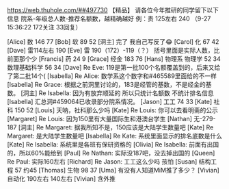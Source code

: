 https://web.thuhole.com/##497730 【精品】
请各位今年推研的同学留下以下信息
院系-年级总人数-推荐名额数，越精确越好
例：贵 125左右 240
（9-27 15:36:22 172关注 33回复）

[Alice] 数 146 77
[Bob] 软 89 52
[洞主] 完了 我自己写反了😂
[Carol] 化 67 42
[Dave] 雷114左右 190
[Eve] 雷 190（172）-119（？）
括号里面是实际人数，比前面那个少
[Francis] 药 24 9
[Grace] 经金 183 76
[Hans] 物理系
物理学 52 34
数理基础科学 56 34
[Dave] Re Eve: 119是第一批100个名额覆盖到的，后来又给了第二批14个(
[Isabella] Re Alice: 数学系这个数字和#465589里面给的不一样
[Isabella] Re Grace: 根据之前洞里讨论的，183是经管的基数，不是经金的基数。
[洞主] Re Isabella: 因为有放弃顺延的 所以只统计名额数 不统计排名信息
[Isabella] 汇总洞#459064已收录部分院系情况。
[Jason] 工工 74 33
[Kate] 社科 150 52
[Louis] 天呐，社科那么少吗
[Kate] Re Louis: 你可以去看明斋的公示
[Margaret] Re Louis: 因为150里有大量国际生和港澳台学生
[Nathan] 无-279-187
[洞主] Re Margaret: 据我所知不是，150应该是大陆学生数量吧
[Kate] Re Margaret: 是大陆学生数量吧
[Isabella] Re Kate: 系统里面显示的排名底数是什么
[Kate] Re Isabella: 系统里是各班有保研资格的
[Olivia] Re Isabella: 前面有出国的，所以60%能给到
[Paul] Re Nathan: 实际没187吧，没去掉出国的
[Queen] Re Paul: 实际160左右
[Richard] Re Jason: 工工这么少吗 孩怕
[Susan] 结构工程 57 约45
[Thomas] 生物 98 37
[Uma] 有没有人知道MiM推了多少？
[Vivian] 自动化 190左右 140左右
[Vivian] 含外推